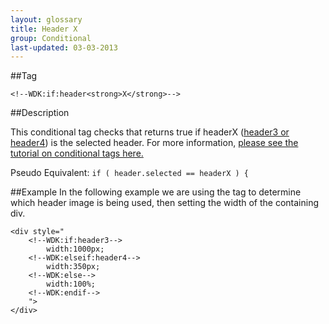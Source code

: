 ```yaml
---
layout: glossary
title: Header X
group: Conditional
last-updated: 03-03-2013
---
```



##Tag

`<!--WDK:if:header<strong>X</strong>-->`

##Description

This conditional tag checks that returns true if headerX (<a href="#" target="_blank">header3 or header4</a>) is the selected header.
For more information, [please see the tutorial on conditional tags here.](/pages/tutorials/12conditional-tags.html)

Pseudo Equivalent:
`if ( header.selected == headerX ) {`

##Example
In the following example we are using the tag to determine which header image is being used, then setting the width of the containing div.

```
<div style="
	<!--WDK:if:header3--> 
		width:1000px;
	<!--WDK:elseif:header4-->
		width:350px;
	<!--WDK:else-->
		width:100%;
	<!--WDK:endif-->
	">
</div>
```